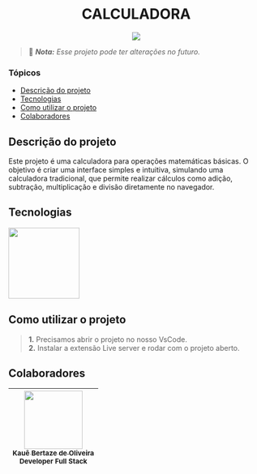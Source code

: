 <h1 align="center">CALCULADORA</h1>

<p align="center">
<img loading="lazy" src="http://img.shields.io/static/v1?label=STATUS&message=CONCLUIDO&color=GREEN&style=for-the-badge"/>
</p>

> 🔔 ***Nota:** Esse projeto pode ter alterações no futuro.*

### Tópicos

- [Descrição do projeto](#descrição-do-projeto)
- [Tecnologias](#tecnologias)
- [Como utilizar o projeto](#como-utilizar-o-projeto)
- [Colaboradores](#colaboradores)

## Descrição do projeto

Este projeto é uma calculadora para operações matemáticas básicas. O objetivo é criar uma interface simples e intuitiva, simulando uma calculadora tradicional, que permite realizar cálculos como adição, subtração, multiplicação e divisão diretamente no navegador.

## Tecnologias

<div width="140px">
    <img width="140px" src="https://skillicons.dev/icons?i=html,css,javascript" />
</div>

## Como utilizar o projeto

> **1.** Precisamos abrir o projeto no nosso VsCode.<br>
> **2.** Instalar a extensão Live server e rodar com o projeto aberto.<br>

## Colaboradores

| [<img src="https://avatars.githubusercontent.com/u/69527468?v=4" width=115><br><sub>Kauê Bertaze de Oliveira</sub>](https://github.com/KaueTTS)<br><sub>Developer Full Stack</sub> |
| :---:
